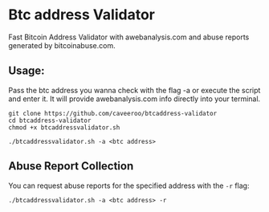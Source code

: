 # Btc address Validator
Fast Bitcoin Address Validator with awebanalysis.com and abuse reports generated by bitcoinabuse.com.

## Usage:

Pass the btc address you wanna check with the flag -a or execute the script and enter it.
It will provide awebanalysis.com info directly into your terminal.

```
git clone https://github.com/caveeroo/btcaddress-validator
cd btcaddress-validator
chmod +x btcaddressvalidator.sh

./btcaddressvalidator.sh -a <btc address>
```

## Abuse Report Collection

You can request abuse reports for the specified address with the ```-r``` flag:

```
./btcaddressvalidator.sh -a <btc address> -r
```
